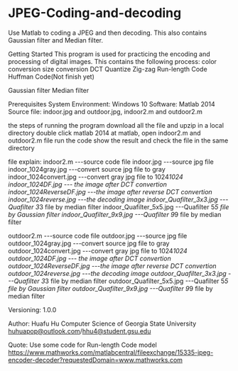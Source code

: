 # JPEG-Coding-and-decoding
Use Matlab to coding a JPEG and then decoding. This also contains Gaussian filter and Median filter.

Getting Started
This program is used for practicing the encoding and processing of digital images. 
This contains the following process:
color conversion
size conversion
DCT
Quantize
Zig-zag
Run-length Code
Huffman Code(Not finish yet)

Gaussian filter
Median filter

Prerequisites
System Environment: Windows 10
Software: Matlab 2014
Source file: indoor.jpg and outdoor.jpg, indoor2.m and outdoor2.m

the steps of running the program
download all the file and upzip in a local directory 
double click matlab 2014
at matlab, open indoor2.m and outdoor2.m file
run the code
show the result and check the file in the same directory

file explain:
indoor2.m  ---source code file
indoor.jpg  ---source jpg file
indoor_1024gray.jpg  ---convert source jpg file to gray
indoor_1024convert.jpg  ---convert gray jpg file to 1024*1024
indoor_1024DF.jpg  --- the image after DCT convertion
indoor_1024ReverseDF.jpg ---the image after reverse DCT convertion
indoor_1024reverse.jpg ---the decoding image
indoor_Quafilter_3x3.jpg ---Quafilter 3*3 file by median filter
indoor_Quafilter_5x5.jpg ---Quafilter 5*5 file by Gaussian filter
indoor_Quafilter_9x9.jpg ---Quafilter 9*9 file by median filter

outdoor2.m  ---source code file
outdoor.jpg  ---source jpg file
outdoor_1024gray.jpg  ---convert source jpg file to gray
outdoor_1024convert.jpg  ---convert gray jpg file to 1024*1024
outdoor_1024DF.jpg  --- the image after DCT convertion
outdoor_1024ReverseDF.jpg ---the image after reverse DCT convertion
outdoor_1024reverse.jpg ---the decoding image
outdoor_Quafilter_3x3.jpg ---Quafilter 3*3 file by median filter
outdoor_Quafilter_5x5.jpg ---Quafilter 5*5 file by Gaussian filter
outdoor_Quafilter_9x9.jpg ---Quafilter 9*9 file by median filter


Versioning:
1.0.0

Author:
Huafu Hu 
Computer Science of Georgia State University
huhuapop@outlook.com/hhu4@student.gsu.edu 

Quote:
Use some code for Run-length Code model 
https://www.mathworks.com/matlabcentral/fileexchange/15335-jpeg-encoder-decoder?requestedDomain=www.mathworks.com


